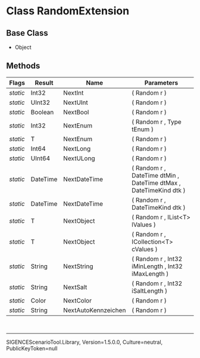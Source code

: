 # Class RandomExtension
## Base Class
- Object
## Methods
Flags|Result|Name|Parameters
-|-|-|-
*static*|Int32|NextInt|( Random r )
*static*|UInt32|NextUInt|( Random r )
*static*|Boolean|NextBool|( Random r )
*static*|Int32|NextEnum|( Random r , Type tEnum )
*static*|T|NextEnum|( Random r )
*static*|Int64|NextLong|( Random r )
*static*|UInt64|NextULong|( Random r )
*static*|DateTime|NextDateTime|( Random r , DateTime dtMin , DateTime dtMax , DateTimeKind dtk )
*static*|DateTime|NextDateTime|( Random r , DateTimeKind dtk )
*static*|T|NextObject|( Random r , IList&lt;T&gt; lValues )
*static*|T|NextObject|( Random r , ICollection&lt;T&gt; cValues )
*static*|String|NextString|( Random r , Int32 iMinLength , Int32 iMaxLength )
*static*|String|NextSalt|( Random r , Int32 iSaltLength )
*static*|Color|NextColor|( Random r )
*static*|String|NextAutoKennzeichen|( Random r )

<br /><hr />
SIGENCEScenarioTool.Library, Version=1.5.0.0, Culture=neutral, PublicKeyToken=null
